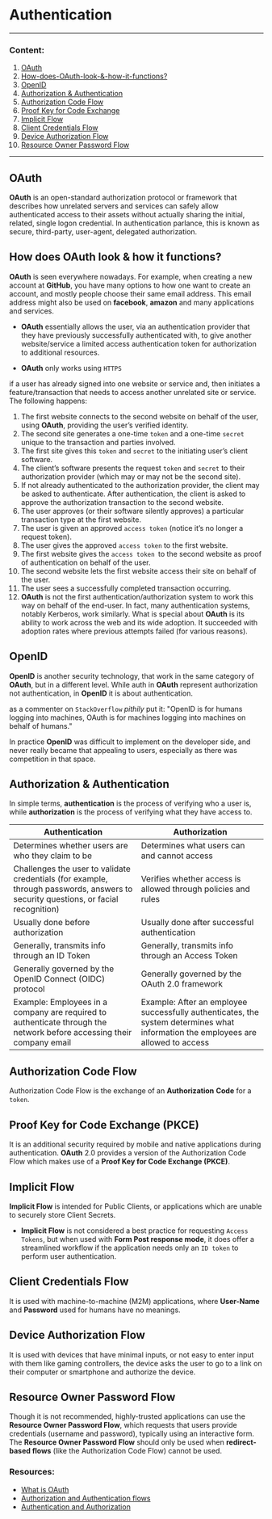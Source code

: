 # Authentication  
---

### Content:
1. [OAuth](#OAuth)
1. [How-does-OAuth-look-&-how-it-functions?](#How-does-OAuth-look-&-how-it-functions?)
1. [OpenID](#OpenID)
1. [Authorization & Authentication](#Authorization-&-Authentication)
1. [Authorization Code Flow](#Authorization-Code-Flow)
1. [Proof Key for Code Exchange](#Proof-Key-for-Code-Exchange-(PKCE))
1. [Implicit Flow](#Implicit-Flow)
1. [Client Credentials Flow](#Client-Credentials-Flow)
1. [Device Authorization Flow](#Device-Authorization-Flow)
1. [Resource Owner Password Flow](#Resource-Owner-Password-Flow)

---

## OAuth

**OAuth** is an open-standard authorization protocol or framework that describes how unrelated servers and services can safely allow authenticated access to their assets without actually sharing the initial, related, single logon credential. In authentication parlance, this is known as secure, third-party, user-agent, delegated authorization.


## How does OAuth look & how it functions?  

**OAuth** is seen everywhere nowadays. For example, when creating a new account at **GitHub**, you have many options to how one want to create an account, and mostly people choose their same email address. This email address might also be used on **facebook**, **amazon** and many applications and services.

- **OAuth** essentially allows the user, via an authentication provider that they have previously successfully authenticated with, to give another website/service a limited access authentication token for authorization to additional resources.

- **OAuth** only works using `HTTPS`  

if a user has already signed into one website or service and, then initiates a feature/transaction that needs to access another unrelated site or service. The following happens:  

1. The first website connects to the second website on behalf of the user, using **OAuth**, providing the user’s verified identity.
2. The second site generates a one-time `token` and a one-time `secret` unique to the transaction and parties involved.
3. The first site gives this `token` and `secret` to the initiating user’s client software.
4. The client’s software presents the request `token` and `secret` to their authorization provider (which may or may not be the second site).
5. If not already authenticated to the authorization provider, the client may be asked to authenticate. After authentication, the client is asked to approve the authorization transaction to the second website.
6. The user approves (or their software silently approves) a particular transaction type at the first website.
7. The user is given an approved `access token` (notice it’s no longer a request token).
8. The user gives the approved `access token` to the first website.
9. The first website gives the `access token `to the second website as proof of authentication on behalf of the user.
10. The second website lets the first website access their site on behalf of the user.
11. The user sees a successfully completed transaction occurring.
12. **OAuth** is not the first authentication/authorization system to work this way on behalf of the end-user. In fact, many authentication systems, notably Kerberos, work similarly. What is special about **OAuth** is its ability to work across the web and its wide adoption. It succeeded with adoption rates where previous attempts failed (for various reasons).

## OpenID 

**OpenID** is another security technology, that work in the same category of **OAuth**, but in a different level. While auth in **OAuth** represent authorization not authentication, in **OpenID** it is about authentication.  

as a commenter on `StackOverflow` _pithily_ put it: "OpenID is for humans logging into machines, OAuth is for machines logging into machines on behalf of humans."  

In practice **OpenID** was difficult to implement on the developer side, and never really became that appealing to users, especially as there was competition in that space.  

## Authorization & Authentication

In simple terms, **authentication** is the process of verifying who a user is, while **authorization** is the process of verifying what they have access to.  

Authentication | Authorization
---------------|--------------
Determines whether users are who they claim to be | Determines what users can and cannot access
Challenges the user to validate credentials (for example, through passwords, answers to security questions, or facial recognition) | Verifies whether access is allowed through policies and rules
Usually done before authorization | Usually done after successful authentication
Generally, transmits info through an ID Token | Generally, transmits info through an Access Token
Generally governed by the OpenID Connect (OIDC) protocol | Generally governed by the OAuth 2.0 framework
Example: Employees in a company are required to authenticate through the network before accessing their company email | Example: After an employee successfully authenticates, the system determines what information the employees are allowed to access  

## Authorization Code Flow

Authorization Code Flow is the exchange of an **Authorization** **Code** for a `token`.

## Proof Key for Code Exchange (PKCE)

It is an additional security required by mobile and native applications during authentication. **OAuth** 2.0 provides a version of the Authorization Code Flow which makes use of a **Proof Key for Code Exchange (PKCE)**.  

## Implicit Flow  

**Implicit Flow** is intended for Public Clients, or applications which are unable to securely store Client Secrets.   

- **Implicit Flow** is not considered a best practice for requesting `Access Tokens`, but when used with **Form Post response mode**, it does offer a streamlined workflow if the application needs only an `ID token` to perform user authentication.

## Client Credentials Flow

It is used with machine-to-machine (M2M) applications, where **User-Name** and **Password** used for humans have no meanings.  

## Device Authorization Flow

It is used with devices that have minimal inputs, or not easy to enter input with them like gaming controllers,  the device asks the user to go to a link on their computer or smartphone and authorize the device.  

## Resource Owner Password Flow

Though it is not recommended, highly-trusted applications can use the **Resource Owner Password Flow**, which requests that users provide credentials (username and password), typically using an interactive form. The **Resource Owner Password Flow** should only be used when **redirect-based flows** (like the Authorization Code Flow) cannot be used.

### Resources:
- [What is OAuth](https://www.csoonline.com/article/3216404/what-is-oauth-how-the-open-authorization-framework-works.html)
- [Authorization and Authentication flows](https://auth0.com/docs/flows)
- [Authentication and Authorization](https://auth0.com/docs/get-started/authentication-and-authorization)
